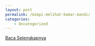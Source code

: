 ```yaml
---
layout: post
permalink: /mimpi-melihat-kamar-mandi/
categories:
    - Uncategorized
---
```


[Baca Selengkapnya](/01)